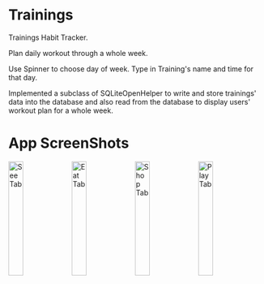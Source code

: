 # Trainings
Trainings Habit Tracker.  

Plan daily workout through a whole week. 

Use Spinner to choose day of week. Type in Training's name and time for that day. 

Implemented a subclass of SQLiteOpenHelper to write and store trainings' data into the database and also read from the database to display users' workout plan for a whole week. ﻿

# App ScreenShots
<img src="1.png" width="24%" alt="See Tab"/> <img src="2.png" width="24%" alt="Eat Tab"/> <img src="3.png" width="24%" alt="Shop Tab"/> <img src="4.png" width="24%" alt="Play Tab"/>
